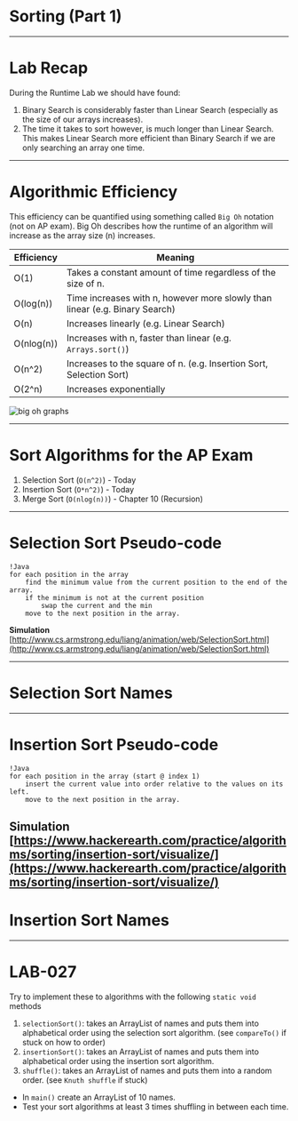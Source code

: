 # Sorting (Part 1)
---

# Lab Recap

During the Runtime Lab we should have found:

1. Binary Search is considerably faster than Linear Search (especially as the size of our arrays increases).
2. The time it takes to sort however, is much longer than Linear Search. This makes Linear Search more efficient than Binary Search if we are only searching an array one time.

---
# Algorithmic Efficiency

This efficiency can be quantified using something called `Big Oh` notation (not on AP exam). Big Oh describes how the runtime of an algorithm will increase as the array size (n) increases.

Efficiency | Meaning        
---------- | -------- 
O(1) | Takes a constant amount of time regardless of the size of n.
O(log(n)) | Time increases with n, however more slowly than linear (e.g. Binary Search)
O(n) | Increases linearly (e.g. Linear Search)
O(nlog(n)) | Increases with n, faster than linear (e.g. `Arrays.sort()`)
O(n^2) | Increases to the square of n. (e.g. Insertion Sort, Selection Sort)
O(2^n) | Increases exponentially

![big oh graphs](https://cooervo.github.io/Algorithms-DataStructures-BigONotation/images/graphs/comparison.svg)

---
# Sort Algorithms for the AP Exam

1. Selection Sort (`O(n^2)`) - Today
2. Insertion Sort (`O*n^2)`) - Today
3. Merge Sort (`O(nlog(n))`) - Chapter 10 (Recursion)

---
# Selection Sort Pseudo-code

	!Java
	for each position in the array
		find the minimum value from the current position to the end of the array.  
		if the minimum is not at the current position
			swap the current and the min
		move to the next position in the array.

**Simulation**  
[http://www.cs.armstrong.edu/liang/animation/web/SelectionSort.html](http://www.cs.armstrong.edu/liang/animation/web/SelectionSort.html)

---
# Selection Sort Names

---

# Insertion Sort Pseudo-code

	!Java
	for each position in the array (start @ index 1)
		insert the current value into order relative to the values on its left.
		move to the next position in the array.

**Simulation**  
[https://www.hackerearth.com/practice/algorithms/sorting/insertion-sort/visualize/](https://www.hackerearth.com/practice/algorithms/sorting/insertion-sort/visualize/)
---
# Insertion Sort Names

---

# LAB-027

Try to implement these to algorithms with the following `static void` methods

1. `selectionSort()`: takes an ArrayList of names and puts them into alphabetical order using the selection sort algorithm. (see `compareTo()` if stuck on how to order)
2. `insertionSort()`: takes an ArrayList of names and puts them into alphabetical order using the insertion sort algorithm.
3. `shuffle()`: takes an ArrayList of names and puts them into a random order. (see `Knuth shuffle` if stuck)

* In `main()` create an ArrayList of 10 names.
* Test your sort algorithms at least 3 times shuffling in between each time.
